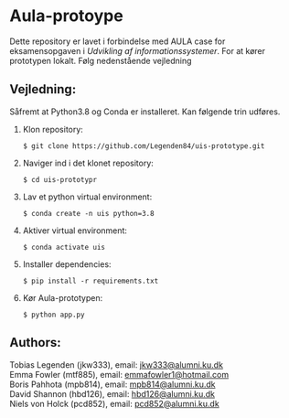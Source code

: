 # Aula-protoype

Dette repository er lavet i forbindelse med AULA case for eksamensopgaven
i *Udvikling af informationssystemer*. For at kører prototypen lokalt.
Følg nedenstående vejledning

## Vejledning:
Såfremt at Python3.8 og Conda er installeret. Kan følgende trin udføres.

1) Klon repository:
    ```
    $ git clone https://github.com/Legenden84/uis-prototype.git
    ```
2) Naviger ind i det klonet repository:
    ```
    $ cd uis-prototypr
    ```
3) Lav et python virtual environment:
    ```
    $ conda create -n uis python=3.8
    ```
4) Aktiver virtual environment:
    ```
    $ conda activate uis
    ```
5) Installer dependencies:
    ```
    $ pip install -r requirements.txt
    ```
6) Kør Aula-prototypen:
    ```
    $ python app.py
    ```
## Authors:
Tobias Legenden (jkw333), email: jkw333@alumni.ku.dk \
Emma Fowler (mtf885), email: emmafowler1@hotmail.com \
Boris Pahhota (mpb814), email: mpb814@alumni.ku.dk \
David Shannon (hbd126), email: hbd126@alumni.ku.dk \
Niels von Holck (pcd852), email: pcd852@alumni.ku.dk
